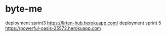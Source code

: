 # byte-me
deployment sprint3
https://lirten-hub.herokuapp.com/
deployment sprint 5
https://powerful-oasis-25572.herokuapp.com
